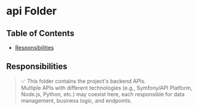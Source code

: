 # api Folder

## Table of Contents

* [Responsibilities](#responsibilities)

## Responsibilities

> ✅ This folder contains the project's backend APIs.  
> Multiple APIs with different technologies (e.g., Symfony/API Platform, Node.js, Python, etc.) may coexist here, each responsible for data management, business logic, and endpoints.
